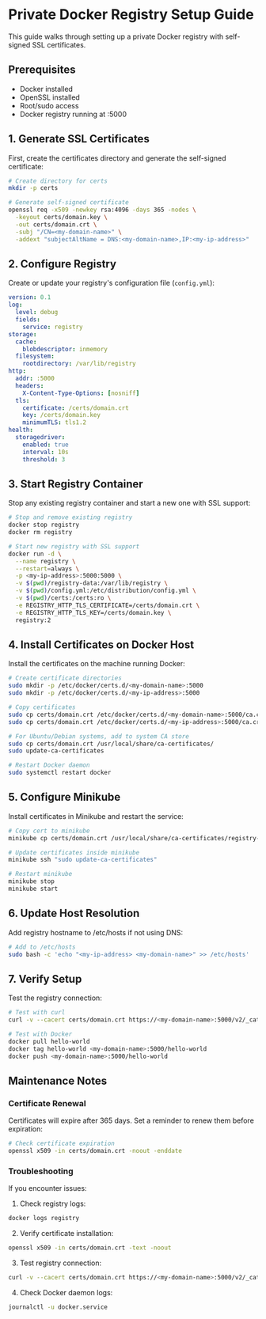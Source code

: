 # Private Docker Registry Setup Guide

This guide walks through setting up a private Docker registry with self-signed SSL certificates.

## Prerequisites

- Docker installed
- OpenSSL installed
- Root/sudo access
- Docker registry running at <my-domain-name>:5000

## 1. Generate SSL Certificates

First, create the certificates directory and generate the self-signed certificate:

```bash
# Create directory for certs
mkdir -p certs

# Generate self-signed certificate
openssl req -x509 -newkey rsa:4096 -days 365 -nodes \
  -keyout certs/domain.key \
  -out certs/domain.crt \
  -subj "/CN=<my-domain-name>" \
  -addext "subjectAltName = DNS:<my-domain-name>,IP:<my-ip-address>"
```

## 2. Configure Registry

Create or update your registry's configuration file (`config.yml`):

```yaml
version: 0.1
log:
  level: debug
  fields:
    service: registry
storage:
  cache:
    blobdescriptor: inmemory
  filesystem:
    rootdirectory: /var/lib/registry
http:
  addr: :5000
  headers:
    X-Content-Type-Options: [nosniff]
  tls:
    certificate: /certs/domain.crt
    key: /certs/domain.key
    minimumTLS: tls1.2
health:
  storagedriver:
    enabled: true
    interval: 10s
    threshold: 3
```

## 3. Start Registry Container

Stop any existing registry container and start a new one with SSL support:

```bash
# Stop and remove existing registry
docker stop registry
docker rm registry

# Start new registry with SSL support
docker run -d \
  --name registry \
  --restart=always \
  -p <my-ip-address>:5000:5000 \
  -v $(pwd)/registry-data:/var/lib/registry \
  -v $(pwd)/config.yml:/etc/distribution/config.yml \
  -v $(pwd)/certs:/certs:ro \
  -e REGISTRY_HTTP_TLS_CERTIFICATE=/certs/domain.crt \
  -e REGISTRY_HTTP_TLS_KEY=/certs/domain.key \
  registry:2
```

## 4. Install Certificates on Docker Host

Install the certificates on the machine running Docker:

```bash
# Create certificate directories
sudo mkdir -p /etc/docker/certs.d/<my-domain-name>:5000
sudo mkdir -p /etc/docker/certs.d/<my-ip-address>:5000

# Copy certificates
sudo cp certs/domain.crt /etc/docker/certs.d/<my-domain-name>:5000/ca.crt
sudo cp certs/domain.crt /etc/docker/certs.d/<my-ip-address>:5000/ca.crt

# For Ubuntu/Debian systems, add to system CA store
sudo cp certs/domain.crt /usr/local/share/ca-certificates/
sudo update-ca-certificates

# Restart Docker daemon
sudo systemctl restart docker
```

## 5. Configure Minikube

Install certificates in Minikube and restart the service:

```bash
# Copy cert to minikube
minikube cp certs/domain.crt /usr/local/share/ca-certificates/registry-cert.crt

# Update certificates inside minikube
minikube ssh "sudo update-ca-certificates"

# Restart minikube
minikube stop
minikube start
```

## 6. Update Host Resolution

Add registry hostname to /etc/hosts if not using DNS:

```bash
# Add to /etc/hosts
sudo bash -c 'echo "<my-ip-address> <my-domain-name>" >> /etc/hosts'
```

## 7. Verify Setup

Test the registry connection:

```bash
# Test with curl
curl -v --cacert certs/domain.crt https://<my-domain-name>:5000/v2/_catalog

# Test with Docker
docker pull hello-world
docker tag hello-world <my-domain-name>:5000/hello-world
docker push <my-domain-name>:5000/hello-world
```

## Maintenance Notes

### Certificate Renewal

Certificates will expire after 365 days. Set a reminder to renew them before expiration:

```bash
# Check certificate expiration
openssl x509 -in certs/domain.crt -noout -enddate
```

### Troubleshooting

If you encounter issues:

1. Check registry logs:
```bash
docker logs registry
```

2. Verify certificate installation:
```bash
openssl x509 -in certs/domain.crt -text -noout
```

3. Test registry connection:
```bash
curl -v --cacert certs/domain.crt https://<my-domain-name>:5000/v2/_catalog
```

4. Check Docker daemon logs:
```bash
journalctl -u docker.service
```

